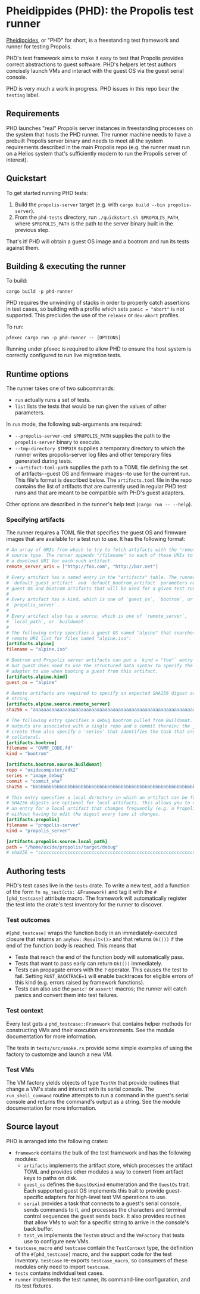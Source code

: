 # Pheidippides (PHD): the Propolis test runner

[Pheidippides](https://en.wikipedia.org/wiki/Pheidippides), or "PHD" for short,
is a freestanding test framework and runner for testing Propolis.

PHD's test framework aims to make it easy to test that Propolis provides correct
abstractions to guest software. PHD's helpers let test authors concisely launch
VMs and interact with the guest OS via the guest serial console.

PHD is very much a work in progress. PHD issues in this repo bear the `testing`
label.

## Requirements

PHD launches "real" Propolis server instances in freestanding processes on the
system that hosts the PHD runner. The runner machine needs to have a prebuilt
Propolis server binary and needs to meet all the system requirements described
in the main Propolis repo (e.g. the runner must run on a Helios system that's
sufficiently modern to run the Propolis server of interest).

## Quickstart

To get started running PHD tests:

1. Build the `propolis-server` target (e.g. with `cargo build --bin
   propolis-server`).
1. From the `phd-tests` directory, run `./quickstart.sh $PROPOLIS_PATH`, where
   `$PROPOLIS_PATH` is the path to the server binary built in the previous step.

That's it! PHD will obtain a guest OS image and a bootrom and run its tests
against them.

## Building & executing the runner

To build:

`cargo build -p phd-runner`

PHD requires the unwinding of stacks in order to properly catch assertions in
test cases, so building with a profile which sets `panic = "abort"` is not
supported.  This precludes the use of the `release` or `dev-abort` profiles.

To run:

`pfexec cargo run -p phd-runner -- [OPTIONS]`

Running under pfexec is required to allow PHD to ensure the host system is
correctly configured to run live migration tests.

## Runtime options

The runner takes one of two subcommands:

- `run` actually runs a set of tests.
- `list` lists the tests that would be run given the values of other parameters.

In `run` mode, the following sub-arguments are required:

- `--propolis-server-cmd $PROPOLIS_PATH` supplies the path to the
  `propolis-server` binary to execute.
- `--tmp-directory $TMPDIR` supplies a temporary directory to which the runner
  writes propolis-server log files and other temporary files generated during
  tests.
- `--artifact-toml-path` supplies the path to a TOML file defining the set of
  artifacts--guest OS and firmware images--to use for the current run. This
  file's format is described below. The `artifacts.toml` file in the repo
  contains the list of artifacts that are currently used in regular PHD test
  runs and that are meant to be compatible with PHD's guest adapters.

Other options are described in the runner's help text (`cargo run -- --help`).

### Specifying artifacts

The runner requires a TOML file that specifies the guest OS and firmware images
that are available for a test run to use. It has the following format:

```toml
# An array of URIs from which to try to fetch artifacts with the "remote_server"
# source type. The runner appends "/filename" to each of these URIs to generate
# a download URI for each such artifact.
remote_server_uris = ["http://foo.com", "http://bar.net"]

# Every artifact has a named entry in the "artifacts" table. The runner's
# `default_guest_artifact` and `default_bootrom_artifact` parameters name the
# guest OS and bootrom artifacts that will be used for a given test run.
#
# Every artifact has a kind, which is one of `guest_os`, `bootrom`, or
# `propolis_server`.
#
# Every artifact also has a source, which is one of `remote_server`,
# `local_path`, or `buildomat`.
#
# The following entry specifies a guest OS named "alpine" that searches the
# remote URI list for files named "alpine.iso":
[artifacts.alpine]
filename = "alpine.iso"

# Bootrom and Propolis server artifacts can put a `kind = "foo"` entry inline,
# but guest OSes need to use the structured data syntax to specify the guest OS
# adapter to use when booting a guest from this artifact.
[artifacts.alpine.kind]
guest_os = "alpine"

# Remote artifacts are required to specify an expected SHA256 digest as a
# string.
[artifacts.alpine.source.remote_server]
sha256 = "aaaaaaaaaaaaaaaaaaaaaaaaaaaaaaaaaaaaaaaaaaaaaaaaaaaaaaaaaaaaaaaa"

# The following entry specifies a debug bootrom pulled from Buildomat. Buildomat
# outputs are associated with a single repo and a commit therein; the jobs that
# create them also specify a 'series' that identifies the task that created the
# collateral.
[artifacts.bootrom]
filename = "OVMF_CODE.fd"
kind = "bootrom"

[artifacts.bootrom.source.buildomat]
repo = "oxidecomputer/edk2"
series = "image_debug"
commit = "commit_sha"
sha256 = "bbbbbbbbbbbbbbbbbbbbbbbbbbbbbbbbbbbbbbbbbbbbbbbbbbbbbbbbbbbbbbbb"

# This entry specifies a local directory in which an artifact can be found.
# SHA256 digests are optional for local artifacts. This allows you to create
# an entry for a local artifact that changes frequently (e.g. a Propolis build)
# without having to edit the digest every time it changes.
[artifacts.propolis]
filename = "propolis-server"
kind = "propolis_server"

[artifacts.propolis.source.local_path]
path = "/home/oxide/propolis/target/debug"
# sha256 = "cccccccccccccccccccccccccccccccccccccccccccccccccccccccccccccccc"
```

## Authoring tests

PHD's test cases live in the `tests` crate. To write a new test, add a function
of the form `fn my_test(ctx: &Framework)` and tag it with the
`#[phd_testcase]` attribute macro. The framework will automatically register the
test into the crate's test inventory for the runner to discover.

### Test outcomes

`#[phd_testcase]` wraps the function body in an immediately-executed closure
that returns an `anyhow::Result<()>` and that returns `Ok(())` if the end of the
function body is reached. This means that

- Tests that reach the end of the function body will automatically pass.
- Tests that want to pass early can return `Ok(())` immediately.
- Tests can propagate errors with the `?` operator. This causes the test to
  fail. Setting `RUST_BACKTRACE=1` will enable backtraces for eligible errors of
  this kind (e.g. errors raised by framework functions).
- Tests can also use the `panic!` or `assert!` macros; the runner will catch
  panics and convert them into test failures.

### Test context

Every test gets a `phd_testcase::Framework` that contains helper methods for
constructing VMs and their execution environments. See the module documentation
for more information.

The tests in `tests/src/smoke.rs` provide some simple examples of using the
factory to customize and launch a new VM.

### Test VMs

The VM factory yields objects of type `TestVm` that provide routines that change
a VM's state and interact with its serial console. The `run_shell_command`
routine attempts to run a command in the guest's serial console and returns the
command's output as a string. See the module documentation for more information.

## Source layout

PHD is arranged into the following crates:

- `framework` contains the bulk of the test framework and has the following
  modules:
  - `artifacts` implements the artifact store, which processes the artifact TOML
    and provides other modules a way to convert from artifact keys to paths on
    disk.
  - `guest_os` defines the `GuestOsKind` enumeration and the `GuestOs` trait.
    Each supported guest OS implements this trait to provide guest-specific
    adapters for high-level test VM operations to use.
  - `serial` provides a task that connects to a guest's serial console, sends
    commands to it, and processes the characters and terminal control sequences
    the guest sends back. It also provides routines that allow VMs to wait for a
    specific string to arrive in the console's back buffer.
  - `test_vm` implements the `TestVm` struct and the `VmFactory` that tests use
    to configure new VMs.
- `testcase_macro` and `testcase` contain the `TestContext` type, the definition
  of the `#[phd_testcase]` macro, and the support code for the test inventory.
  `testcase` re-exports `testcase_macro`, so consumers of these modules only
  need to import `testcase`.
- `tests` contains individual test cases.
- `runner` implements the test runner, its command-line configuration, and its
  test fixtures.
